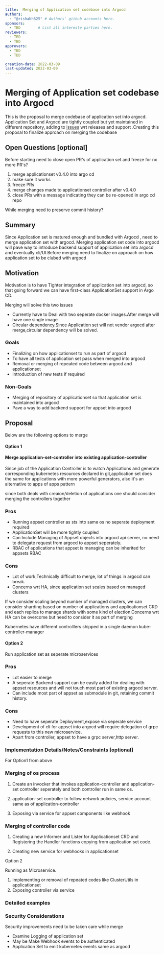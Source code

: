 ```yaml
---
title:  Merging of Application set codebase into Argocd
authors:
  - "@rishabh625" # Authors' github accounts here.
sponsors:
  - TBD        # List all intereste parties here.
reviewers:
  - TBD
  - TBD
approvers:
  - TBD
  - TBD

creation-date: 2022-03-09
last-updated: 2022-03-09
---
```


# Merging of Application set codebase into Argocd

This is the proposal to merge codebase of application set into argocd. Application Set and Argocd are tightly coupled but yet maintained in different repository, adding to [issues](https://github.com/argoproj/applicationset/issues/528) wrt releases and support .Creating this proposal to finalize approach on merging the codebase

## Open Questions [optional]

Before starting need to close open PR's of application set and freeze for no more PR's?

1) merge applicationset v0.4.0 into argo cd
2) make sure it works
3) freeze PRs
4) merge changes made to applicationset controller after v0.4.0
5) close PRs with a message indicating they can be re-opened in argo cd repo


While merging need to preserve commit history? 

## Summary

Since Application set is matured enough and bundled with Argocd , need to merge application set with argocd. Merging application set code into argocd will pave way to introduce backend support of application set into argocd and eventually cli/UI.Before merging need to finalize on approach on how application set to be clubed with argocd  

## Motivation

Motivation is to have Tighter integration of application set into argocd, so that going forward we can have first-class ApplicationSet support in Argo CD.

Merging will solve this two issues
- Currently have to Deal with two seperate docker images.After merge will have one single image
- Circular dependency.Since Application set will not vendor argocd after merge,circular dependency will be solved.

### Goals

- Finalizing on how applicationset to run as part of argocd
- To have all tests of application set pass when merged into argocd
- Removal or merging of repeated code between argocd and applicationset
- Introduction of new tests if required 

### Non-Goals

 - Merging of repository of applicationset so that application set is maintained into argocd
 - Pave a way to add backend support for appset into argocd

## Proposal

Below are the following options to merge

#### Option 1

#### Merge application-set-controller into existing application-controller 

Since job of the Application Controller is to watch Applications and generate corresponding kubernetes resources declared in git,application set does the same for applications with more powerful generators, also it's an alternative to  apps of apps pattern

since both deals with creaion/deletion of applications one should consider merging the controllers together
### Pros 
-  Running appset controller as sts into same os no seperate deployment required
-  ApplicationSet will be more tightly coupled 
-  Can Include Managing of Appset objects into argocd api server, no need to delegate request from argocd to appset seperately.
-  RBAC of applications that appset is managing can be inherited for appsets RBAC

### Cons
- Lot of work,Technically difficult to merge, lot of things in argocd can break.
- Concerns wrt HA, since application set scales based on managed clusters

If we consider scaling beyond number of managed clusters, we can consider sharding based on number of applications and applicationset CRD and each replica to manage shards with some kind of election.Concerns wrt HA can be overcome but need to consider it as part of merging

Kubernetes have different controlllers shipped in a single daemon kube-controller-manager


#### Option 2

Run application set as seperate microservices

### Pros
- Lot easier to merge
- A seperate Backend support can be easily added for dealing with appset resources and will not touch most part of existing argocd server.
- Can include most part of appset as submodule in git, retaining commit history.

### Cons
- Need to have seperate Deployment,expose via seperate service
- Development of cli for appset into argocd will require delegation of grpc requests to this new microservice.
- Apart from controller, appset to have a grpc server,http server.


 ### Implementation Details/Notes/Constraints [optional]

For Option1  from above

### Merging of os process
1) Create an invocker that invokes application-controller and application-set controller seperately and both controller run in same os.

2) application-set controller to follow network policies, service account same as of application-controller

3) Exposing via service for appset components like webhook

### Merging of controller code

1)  Creating a new Informer and Lister for Applicationset CRD and Registering the Handler functions copying from application set code.

2) Creating new service for webhooks in applicationset

Option 2 

Running as Microservice.

1) Implementing or removal of repeated codes
like ClusterUtils in applicationset
2) Exposing controller via service


<!-- What are the caveats to the implementation? What are some important details that didn't come across
above. Go in to as much detail as necessary here. This might be a good place to talk about core
concepts and how they relate.

You may have a work-in-progress Pull Request to demonstrate the functioning of the enhancement you are proposing. -->

### Detailed examples

### Security Considerations

Security improvements need to be taken care while merge
- Examine Logging of application set 
- May be Make Webhook events to be authenticated
- Application Set to emit kubernetes events same as argocd

<!-- * How does this proposal impact the security aspects of Argo CD workloads ?
* Are there any unresolved follow-ups that need to be done to make the enhancement more robust ?  -->

<!-- ### Risks and Mitigations

What are the risks of this proposal and how do we mitigate. Think broadly. 

For example, consider
both security and how this will impact the larger Kubernetes ecosystem.

Consider including folks that also work outside your immediate sub-project.


### Upgrade / Downgrade Strategy

If applicable, how will the component be upgraded and downgraded? Make sure this is in the test
plan.

Consider the following in developing an upgrade/downgrade strategy for this enhancement:

- What changes (in invocations, configurations, API use, etc.) is an existing cluster required to
  make on upgrade in order to keep previous behavior?
- What changes (in invocations, configurations, API use, etc.) is an existing cluster required to
  make on upgrade in order to make use of the enhancement?

## Drawbacks

The idea is to find the best form of an argument why this enhancement should _not_ be implemented.

## Alternatives

Similar to the `Drawbacks` section the `Alternatives` section is used to highlight and record other
possible approaches to delivering the value proposed by an enhancement. -->